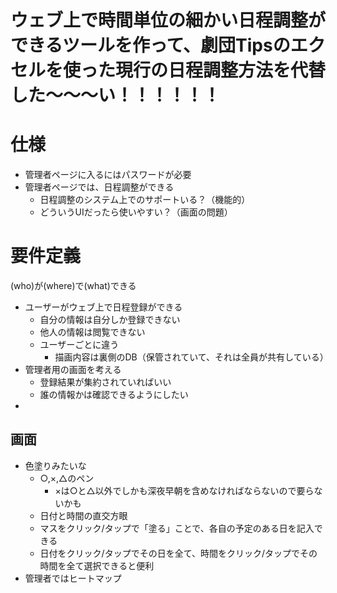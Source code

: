 # ウェブ上で時間単位の細かい日程調整ができるツールを作って、劇団Tipsのエクセルを使った現行の日程調整方法を代替した～～～い！！！！！！

# 仕様

- 管理者ページに入るにはパスワードが必要
- 管理者ページでは、日程調整ができる
    - 日程調整のシステム上でのサポートいる？（機能的）
    - どういうUIだったら使いやすい？（画面の問題）

# 要件定義

(who)が(where)で(what)できる

- ユーザーがウェブ上で日程登録ができる
    - 自分の情報は自分しか登録できない
    - 他人の情報は閲覧できない
    - ユーザーごとに違う
        - 描画内容は裏側のDB（保管されていて、それは全員が共有している）
- 管理者用の画面を考える
    - 登録結果が集約されていればいい
    - 誰の情報かは確認できるようにしたい
- 

## 画面

- 色塗りみたいな
    - ○,×,△のペン
        - ×は○と△以外でしかも深夜早朝を含めなければならないので要らないかも
    - 日付と時間の直交方眼
    - マスをクリック/タップで「塗る」ことで、各自の予定のある日を記入できる
    - 日付をクリック/タップでその日を全て、時間をクリック/タップでその時間を全て選択できると便利
- 管理者ではヒートマップ